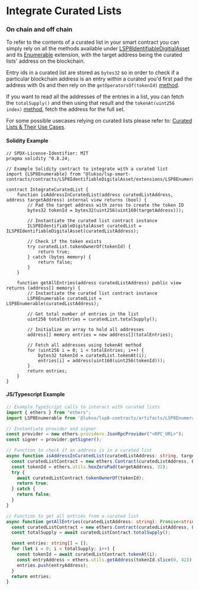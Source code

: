 # Integrate Curated Lists

### On chain and off chain

To refer to the contents of a curated list in your smart contract you can simply rely on all the methods available under [LSP8IdentifiableDigitialAsset](https://github.com/lukso-network/LIPs/blob/main/LSPs/LSP-8-IdentifiableDigitalAsset.md#interface-cheat-sheet) and its [Enumerable](https://github.com/lukso-network/lsp-smart-contracts/blob/develop/packages/lsp8-contracts/contracts/extensions/LSP8Enumerable.sol) extension, with the target address being the curated lists' address on the blockchain.

Entry ids in a curated list are stored as `bytes32` so in order to check if a particular blockchain address is an entry within a curated you'd first pad the address with 0s and then rely on the `getOperatorsOf(tokenId)` [method](https://github.com/lukso-network/LIPs/blob/main/LSPs/LSP-8-IdentifiableDigitalAsset.md#getoperatorsof).&#x20;

If you want to read all the addresses of the entries in a list, you can fetch the `totalSupply()` and then using that result and the `tokenAt(uint256 index)` [method](https://github.com/lukso-network/lsp-smart-contracts/blob/develop/packages/lsp8-contracts/contracts/extensions/LSP8Enumerable.sol#L29C14-L29C36), fetch the address for the full set.

For some possible usecases relying on curated lists please refer to: [Curated Lists & Their Use Cases](../getting-started/curated-hash-lists-use-cases.md).

#### Solidity Example

```solidity
// SPDX-License-Identifier: MIT
pragma solidity ^0.8.24;

// Example Solidity contract to integrate with a curated list
import {LSP8Enumerable} from "@lukso/lsp-smart-contracts/contracts/LSP8IdentifiableDigitalAsset/extensions/LSP8Enumerable.sol";

contract IntegrateCuratedList {
    function isAddressInCuratedList(address curatedListAddress, address targetAddress) internal view returns (bool) {
        // Pad the target address with zeros to create the token ID
        bytes32 tokenId = bytes32(uint256(uint160(targetAddress)));
        
        // Instantiate the curated list contract instance
        ILSP8IdentifiableDigitalAsset curatedList = ILSP8IdentifiableDigitalAsset(curatedListAddress);
        
        // Check if the token exists
        try curatedList.tokenOwnerOf(tokenId) {
            return true;
        } catch (bytes memory) {
            return false;
        }
    }

    function getAllEntries(address curatedListAddress) public view returns (address[] memory) {
        // Instantiate the curated list contract instance
        LSP8Enumerable curatedList = LSP8Enumerable(curatedListAddress);
        
        // Get total number of entries in the list
        uint256 totalEntries = curatedList.totalSupply();
        
        // Initialize an array to hold all addresses
        address[] memory entries = new address[](totalEntries);
        
        // Fetch all addresses using tokenAt method
        for (uint256 i = 0; i < totalEntries; i++) {
            bytes32 tokenId = curatedList.tokenAt(i);
            entries[i] = address(uint160(uint256(tokenId)));
        }
        return entries;
    }
}
```

#### JS/Typescript Example

```typescript
// Example TypeScript calls to interact with curated lists
import { ethers } from "ethers";
import LSP8Enumerable from '@lukso/lsp8-contracts/artifacts/LSP8Enumerable.json';

// Instantiate provider and signer
const provider = new ethers.providers.JsonRpcProvider("<RPC_URL>");
const signer = provider.getSigner();

// Function to check if an address is in a curated list
async function isAddressInCuratedList(curatedListAddress: string, targetAddress: string): Promise<boolean> {
  const curatedListContract = new ethers.Contract(curatedListAddress, LSP8EnumerableABI, provider);
  const tokenId = ethers.utils.hexZeroPad(targetAddress, 32);
  try {
    await curatedListContract.tokenOwnerOf(tokenId);
    return true;
  } catch {
    return false;
  }
}

// Function to get all entries from a curated list
async function getAllEntries(curatedListAddress: string): Promise<string[]> {
  const curatedListContract = new ethers.Contract(curatedListAddress, LSP8EnumerableABI, provider);
  const totalSupply = await curatedListContract.totalSupply();

  const entries: string[] = [];
  for (let i = 0; i < totalSupply; i++) {
    const tokenId = await curatedListContract.tokenAt(i);
    const entryAddress = ethers.utils.getAddress(tokenId.slice(0, 42));
    entries.push(entryAddress);
  }
  return entries;
}
```
